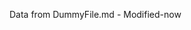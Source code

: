 <!-- START [code] include.md -->
<!-- END [code] include.md -->

Data from DummyFile.md - Modified-now
